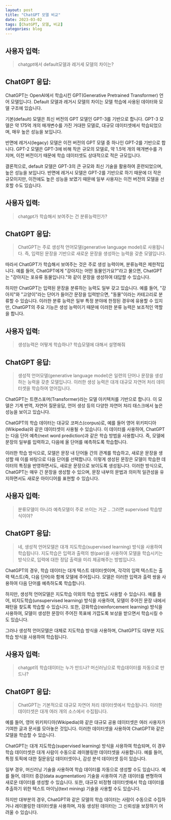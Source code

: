 ```yaml
---
layout: post
title: "ChatGPT 모델 비교"
date: 2023-03-02
tags: [ChatGPT, 모델, 비교]
categories: blog
---
```


## 사용자 입력:
> chatgpt에서 default모델과 레거세 모델의 차이는?

## ChatGPT 응답:
> 

ChatGPT는 OpenAI에서 학습시킨 GPT(Generative Pretrained Transformer) 언어 모델입니다. Default 모델과 레거시 모델의 차이는 모델 학습에 사용된 데이터와 모델 구조에 있습니다.

기본(default) 모델은 최신 버전의 GPT 모델인 GPT-3를 기반으로 합니다. GPT-3 모델은 약 175억 개의 매개변수를 가진 거대한 모델로, 대규모 데이터셋에서 학습되었으며, 매우 높은 성능을 보입니다.

반면에 레거시(legacy) 모델은 이전 버전의 GPT 모델 중 하나인 GPT-2를 기반으로 합니다. GPT-2 모델은 GPT-3에 비해 작은 규모의 모델로, 약 1.5억 개의 매개변수를 가지며, 이전 버전이기 때문에 학습 데이터셋도 상대적으로 적은 규모입니다.

결론적으로, default 모델은 GPT-3의 큰 규모와 최신 기술을 활용하여 훈련되었으며, 높은 성능을 보입니다. 반면에 레거시 모델은 GPT-2를 기반으로 하기 때문에 더 작은 규모이지만, 이전에도 높은 성능을 보였기 때문에 일부 사용자는 이전 버전의 모델을 선호할 수도 있습니다.

## 사용자 입력:
> chatgpt가 학습해서 보여주는 건 분류능력인가?

## ChatGPT 응답:
> ChatGPT는 주로 생성적 언어모델(generative language model)로 사용됩니다. 즉, 입력된 문장을 기반으로 새로운 문장을 생성하는 능력을 갖춘 모델입니다. 

따라서 ChatGPT가 학습해서 보여주는 것은 주로 생성 능력이며, 분류능력은 제한적입니다. 예를 들어, ChatGPT에게 "강아지는 어떤 동물인가요?"라고 물으면, ChatGPT는 "강아지는 포유류 동물입니다."와 같이 문장을 생성하여 대답할 수 있습니다. 

하지만 ChatGPT는 입력된 문장을 분류하는 능력도 일부 갖고 있습니다. 예를 들어, "강아지"와 "고양이"라는 단어가 들어간 문장을 입력받으면, "동물"이라는 카테고리로 분류할 수 있습니다. 이러한 분류 능력은 일부 특정 분야에 한정된 경우에 유용할 수 있지만, ChatGPT의 주요 기능은 생성 능력이기 때문에 이러한 분류 능력은 보조적인 역할을 합니다.

## 사용자 입력:
> 생성능력은 어떻게 학습하나? 학습모델에 대해서 설명해줘

## ChatGPT 응답:
> 생성적 언어모델(generative language model)은 일련의 단어나 문장을 생성하는 능력을 갖춘 모델입니다. 이러한 생성 능력은 대개 대규모 자연어 처리 데이터셋을 학습하여 얻어집니다.

ChatGPT는 트랜스포머(Transformer)라는 모델 아키텍처를 기반으로 합니다. 이 모델은 기계 번역, 자연어 질문응답, 언어 생성 등의 다양한 자연어 처리 태스크에서 높은 성능을 보이고 있습니다.

ChatGPT의 학습 데이터는 대규모 코퍼스(corpus)로, 예를 들어 영어 위키피디아(Wikipedia)와 같은 데이터셋이 사용될 수 있습니다. 이 데이터를 사용하여, ChatGPT는 다음 단어 예측(next word prediction)과 같은 학습 방법을 사용합니다. 즉, 모델에 문장의 일부를 입력하고, 다음에 올 단어를 예측하도록 학습합니다.

이러한 학습 방식으로, 모델은 문장 내 단어들 간의 관계를 학습하고, 새로운 문장을 생성할 때 이를 바탕으로 다음 단어를 선택합니다. 이렇게 생성된 문장은 모델이 학습한 데이터의 특징을 반영하면서도, 새로운 문장으로 보이도록 생성됩니다. 이러한 방식으로, ChatGPT는 매우 긴 문장을 생성할 수 있으며, 문장 내부의 문법과 의미적 일관성을 유지하면서도 새로운 아이디어를 표현할 수 있습니다.

## 사용자 입력:
> 분류모델이 아니라 예측모델이 주로 쓰이는 거군 .. 그러면 supervised 학습방식이야?

## ChatGPT 응답:
> 네, 생성적 언어모델은 대개 지도학습(supervised learning) 방식을 사용하여 학습됩니다. 지도학습은 입력과 출력의 쌍(pair)을 사용하여 모델을 학습시키는 방식으로, 입력에 대한 정답 출력을 미리 제공해주는 방법입니다.

ChatGPT의 경우, 학습 데이터는 대개 텍스트 데이터셋이며, 각각의 입력 텍스트는 출력 텍스트(즉, 다음 단어)와 함께 모델에 주어집니다. 모델은 이러한 입력과 출력 쌍을 사용하여 다음 단어를 예측하도록 학습합니다.

하지만, 생성적 언어모델은 지도학습 이외의 학습 방법도 사용할 수 있습니다. 예를 들어, 비지도학습(unsupervised learning) 방식을 사용하여, 모델이 주어진 문장 내에서 패턴을 찾도록 학습할 수 있습니다. 또한, 강화학습(reinforcement learning) 방식을 사용하여, 모델이 생성한 문장이 주어진 목표에 가깝도록 보상을 받으면서 학습시킬 수도 있습니다.

그러나 생성적 언어모델은 대체로 지도학습 방식을 사용하며, ChatGPT도 대부분 지도학습 방식을 사용하여 학습됩니다.

## 사용자 입력:
> chatgpt의 학습데이터는 누가 만드나? 머신러닝으로 학습데이터를 자동으로 만드나?

## ChatGPT 응답:
> ChatGPT는 기본적으로 대규모 자연어 처리 데이터셋에서 학습됩니다. 이러한 데이터셋은 대개 여러 개의 소스에서 수집됩니다.

예를 들어, 영어 위키피디아(Wikipedia)와 같은 대규모 공용 데이터셋은 여러 사용자가 기여한 글과 문서를 모아놓은 것입니다. 이러한 데이터셋을 사용하여 ChatGPT와 같은 모델을 학습할 수 있습니다.

ChatGPT는 대개 지도학습(supervised learning) 방식을 사용하여 학습되며, 이 경우 학습 데이터셋은 대개 사람이 수동으로 레이블링한 데이터셋을 사용합니다. 예를 들어, 특정 토픽에 대한 질문응답 데이터셋이나, 감성 분석 데이터셋 등이 있습니다.

일부 경우, 머신러닝 기술을 사용하여 학습 데이터를 자동으로 생성할 수도 있습니다. 예를 들어, 데이터 증강(data augmentation) 기술을 사용하여 기존 데이터를 변형하여 새로운 데이터를 생성할 수 있습니다. 또한, 대규모 비정형 데이터셋에서 학습 데이터를 추출하기 위한 텍스트 마이닝(text mining) 기술을 사용할 수도 있습니다.

하지만 대부분의 경우, ChatGPT와 같은 모델의 학습 데이터는 사람이 수동으로 수집하거나 레이블링한 데이터셋을 사용하며, 자동 생성된 데이터는 그 신뢰성을 보장하기 어려울 수 있습니다.

